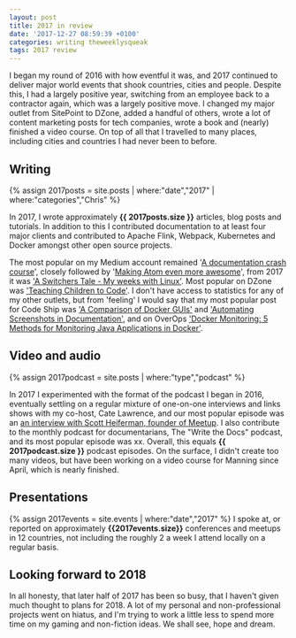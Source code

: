 ```yaml
---
layout: post
title: 2017 in review
date: '2017-12-27 08:59:39 +0100'
categories: writing theweeklysqueak
tags: 2017 review
---
```


I began my round of 2016 with how eventful it was, and 2017 continued to deliver major world events that shook countries, cities and people. Despite this, I had a largely positive year, switching from an employee back to a contractor again, which was a largely positive move. I changed my major outlet from SitePoint to DZone, added a handful of others, wrote a lot of content marketing posts for tech companies, wrote a book and (nearly) finished a video course. On top of all that I travelled to many places, including cities and countries I had never been to before.

## Writing

{% assign 2017posts = site.posts | where:"date","2017" | where:"categories","Chris" %}

In 2017, I wrote approximately **{{ 2017posts.size }}** articles, blog posts and tutorials. In addition to this I contributed documentation to at least four major clients and contributed to Apache Flink, Webpack, Kubernetes and Docker amongst other open source projects.

The most popular on my Medium account remained '[A documentation crash course](https://hackernoon.com/a-documentation-crash-course-45006a85c15c#.790b6ze0w)', closely followed by '[Making Atom even more awesome](https://hackernoon.com/making-atom-even-more-awesome-my-setup-e7a89969a876#.s2yhf3joo)', from 2017 it was ['A Switchers Tale - My weeks with Linux'](https://hackernoon.com/a-switchers-tale-my-weeks-with-linux-deededb3b635). Most popular on DZone was ['Teaching Children to Code'](https://dzone.com/articles/teaching-children-to-code). I don't have access to statistics for any of my other outlets, but from 'feeling' I would say that my most popular post for Code Ship was ['A Comparison of Docker GUIs'](https://blog.codeship.com/docker-guis/) and ['Automating Screenshots in Documentation'](https://blog.codeship.com/automating-screenshots-in-documentation/), and on OverOps ['Docker Monitoring: 5 Methods for Monitoring Java Applications in Docker'](https://blog.takipi.com/docker-monitoring-5-methods-for-monitoring-java-applications-in-docker/).

## Video and audio

{% assign 2017podcast = site.posts | where:"type","podcast" %}

In 2017 I experimented with the format of the podcast I began in 2016, eventually settling on a regular mixture of one-on-one interviews and links shows with my co-host, Cate Lawrence, and our most popular episode was an [an interview with Scott Heiferman, founder of Meetup](https://soundcloud.com/gregarious-mammal/scott-heiferman-the-past-present-and-future-of-meeting-people-with-meetup-founder). I also contribute to the monthly podcast for documentarians, The "Write the Docs" podcast, and its most popular episode was xx. Overall, this equals **{{ 2017podcast.size }}** podcast episodes. On the surface, I didn't create too many videos, but have been working on a video course for Manning since April, which is nearly finished.

## Presentations

{% assign 2017events = site.events | where:"date","2017" %} I spoke at, or reported on approximately **{{2017events.size}}** conferences and meetups in 12 countries, not including the roughly 2 a week I attend locally on a regular basis.

## Looking forward to 2018

In all honesty, that later half of 2017 has been so busy, that I haven't given much thought to plans for 2018. A lot of my personal and non-professional projects went on hiatus, and I'm trying to work a little less to spend more time on my gaming and non-fiction ideas. We shall see, hope and dream.
